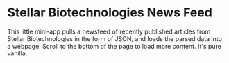# Stellar Biotechnologies News Feed
This little mini-app pulls a newsfeed of recently published articles from Stellar Biotechnologies in the form of JSON, and loads the parsed data into a webpage.  Scroll to the bottom of the page to load more content.  It's pure vanilla.